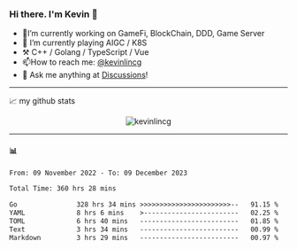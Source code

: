 ### Hi there. I'm Kevin 👋

- 🔭I’m currently working on GameFi, BlockChain, DDD, Game Server
- 🌱 I’m currently playing AIGC / K8S
-   :hammer_and_pick: C++ / Golang / TypeScript / Vue
- 📫How to reach me: [@kevinlincg](https://twitter.com/kevinlincg) 
-   :thought_balloon: Ask me anything at [Discussions](https://github.com/kevinlincg/kevinlincg/discussions/new)!

---

📈 my github stats

<p align="center"> <img src="https://github-readme-stats-ouuan.vercel.app/api?username=kevinlincg&theme=dark&show_icons=true&count_private=true" alt="kevinlincg" />

---

#### :bar_chart: 

<!--START_SECTION:waka-->

```txt
From: 09 November 2022 - To: 09 December 2023

Total Time: 360 hrs 28 mins

Go               328 hrs 34 mins >>>>>>>>>>>>>>>>>>>>>>>--   91.15 %
YAML             8 hrs 6 mins    >------------------------   02.25 %
TOML             6 hrs 40 mins   -------------------------   01.85 %
Text             3 hrs 34 mins   -------------------------   00.99 %
Markdown         3 hrs 29 mins   -------------------------   00.97 %
```

<!--END_SECTION:waka-->
